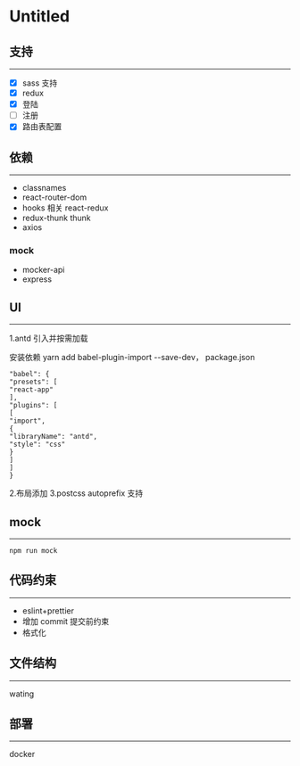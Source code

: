 # Untitled

## 支持

---

- [x] sass 支持
- [x] redux
- [x] 登陆
- [ ] 注册
- [x] 路由表配置

## 依赖

---

- classnames
- react-router-dom
- hooks 相关 react-redux
- redux-thunk thunk
- axios

### mock

- mocker-api
- express

## UI

---

1.antd 引入并按需加载

安装依赖 yarn add babel-plugin-import --save-dev， package.json

    "babel": {
    "presets": [
    "react-app"
    ],
    "plugins": [
    [
    "import",
    {
    "libraryName": "antd",
    "style": "css"
    }
    ]
    ]
    }

2.布局添加
3.postcss autoprefix 支持

## mock

---

    npm run mock

## 代码约束

---

- eslint+prettier
- 增加 commit 提交前约束
- 格式化

## 文件结构

---

wating

## 部署

---

docker
